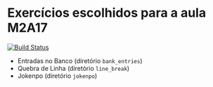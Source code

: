# Exercícios escolhidos para a aula M2A17

[![Build Status](https://travis-ci.org/rafaph/wttd.svg?branch=M2A17)](https://travis-ci.org/rafaph/wttd)

* Entradas no Banco (diretório `bank_entries`)
* Quebra de Linha (diretório `line_break`)
* Jokenpo (diretório `jokenpo`)
